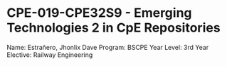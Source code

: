 # CPE-019-CPE32S9 - Emerging Technologies 2 in CpE Repositories
Name: Estrañero, Jhonlix Dave
Program: BSCPE
Year Level: 3rd Year
Elective: Railway Engineering
